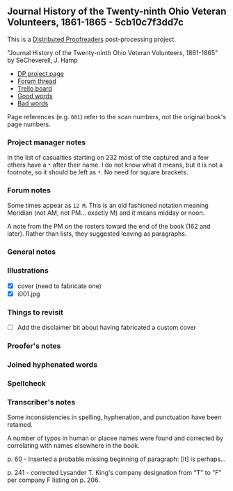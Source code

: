 ## Journal History of the Twenty-ninth Ohio Veteran Volunteers, 1861-1865 - 5cb10c7f3dd7c ##

This is a [Distributed Proofreaders](http://www.pgdp.net/) post-processing project.

"Journal History of the Twenty-ninth Ohio Veteran Volunteers, 1861-1865" by SeCheverell, J. Hamp

- [DP project page](http://www.pgdp.net/c/project.php?id=projectID5cb10c7f3dd7c)
- [Forum thread](https://www.pgdp.net/phpBB3/viewtopic.php?t=72029)
- [Trello board](https://trello.com/b/OE836E7M/dp-journal-history-of-the-twenty-ninth-ohio-veteran-volunteers-1861-1865)
- [Good words](good_words.txt)
- [Bad words](bad_words.txt)

Page references (e.g. `001`) refer to the scan numbers, not the original book's page numbers.

### Project manager notes ###

In the list of casualties starting on 232 most of the captured and a few others have a `*` after their name. I do not know what it means, but it is not a footnote, so it should be left as `*`. No need for square brackets.

### Forum notes ###

Some times appear as `12 M`. This is an old fashioned notation meaning Meridian (not AM, not PM... exactly M) and it means midday or noon.

A note from the PM on the rosters toward the end of the book (162 and later). Rather than lists, they suggested leaving as paragraphs.

### General notes ###

### Illustrations ###

- [x] cover (need to fabricate one)
- [x] i001.jpg

### Things to revisit ###

- [ ] Add the disclaimer bit about having fabricated a custom cover

### Proofer's notes ###

### Joined hyphenated words ###

### Spellcheck ###

### Transcriber's notes ###

Some inconsistencies in spelling, hyphenation, and punctuation have been
retained.

A number of typos in human or placee names were found and corrected by correlating with names elsewhere in the book.

p. 60 - Inserted a probable missing beginning of paragraph: [It] is perhaps...

p. 241 - corrected Lysander T. King's company designation from "T" to "F" per company F listing on p. 206.
